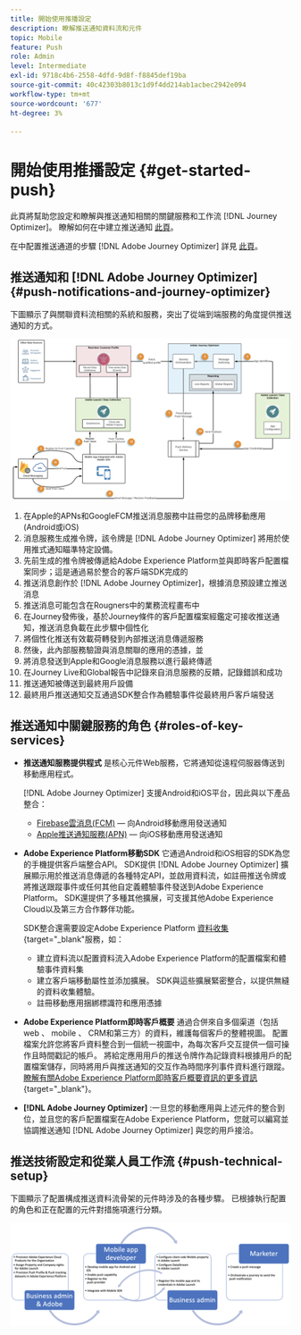 ```yaml
---
title: 開始使用推播設定
description: 瞭解推送通知資料流和元件
topic: Mobile
feature: Push
role: Admin
level: Intermediate
exl-id: 9718c4b6-2558-4dfd-9d8f-f8845def19ba
source-git-commit: 40c42303b8013c1d9f4dd214ab1acbec2942e094
workflow-type: tm+mt
source-wordcount: '677'
ht-degree: 3%

---
```


# 開始使用推播設定 {#get-started-push}

此頁將幫助您設定和瞭解與推送通知相關的關鍵服務和工作流 [!DNL Journey Optimizer]。 瞭解如何在中建立推送通知 [此頁](../messages/create-push.md)。

在中配置推送通道的步驟 [!DNL Adobe Journey Optimizer] 詳見 [此頁](push-configuration.md)。

## 推送通知和 [!DNL Adobe Journey Optimizer] {#push-notifications-and-journey-optimizer}

下圖顯示了與關聯資料流相關的系統和服務，突出了從端到端服務的角度提供推送通知的方式。

![](assets/push-flow.png)

1. 在Apple的APNs和GoogleFCM推送消息服務中註冊您的品牌移動應用(Android或iOS)
1. 消息服務生成推令牌，該令牌是 [!DNL Adobe Journey Optimizer] 將用於使用推式通知瞄準特定設備。
1. 先前生成的推令牌被傳遞給Adobe Experience Platform並與即時客戶配置檔案同步；這是通過易於整合的客戶端SDK完成的
1. 推送消息創作於 [!DNL Adobe Journey Optimizer]，根據消息預設建立推送消息
1. 推送消息可能包含在Rougners中的業務流程畫布中
1. 在Journey發佈後，基於Journey條件的客戶配置檔案經鑑定可接收推送通知，推送消息負載在此步驟中個性化
1. 將個性化推送有效載荷轉發到內部推送消息傳遞服務
1. 然後，此內部服務驗證與消息關聯的應用的憑據，並
1. 將消息發送到Apple和Google消息服務以進行最終傳遞
1. 在Journey Live和Global報告中記錄來自消息服務的反饋，記錄錯誤和成功
1. 推送通知被傳送到最終用戶設備
1. 最終用戶推送通知交互通過SDK整合作為體驗事件從最終用戶客戶端發送

## 推送通知中關鍵服務的角色 {#roles-of-key-services}

* **推送通知服務提供程式** 是核心元件Web服務，它將通知從遠程伺服器傳送到移動應用程式。

   [!DNL Adobe Journey Optimizer]  支援Android和iOS平台，因此與以下產品整合：
   * [Firebase雲消息(FCM)](https://firebase.google.com/docs/cloud-messaging)  — 向Android移動應用發送通知
   * [Apple推送通知服務(APN)](https://developer.apple.com/library/archive/documentation/NetworkingInternet/Conceptual/RemoteNotificationsPG/APNSOverview.html)  — 向iOS移動應用發送通知

* **Adobe Experience Platform移動SDK** 它通過Android和iOS相容的SDK為您的手機提供客戶端整合API。 SDK提供 [!DNL Adobe Journey Optimizer] 擴展顯示用於推送消息傳遞的各種特定API，並啟用資料流，如註冊推送令牌或將推送跟蹤事件或任何其他自定義體驗事件發送到Adobe Experience Platform。 SDK還提供了多種其他擴展，可支援其他Adobe Experience Cloud以及第三方合作夥伴功能。

   SDK整合還需要設定Adobe Experience Platform [資料收集](https://experienceleague.adobe.com/docs/experience-platform/tags/home.html){target=&quot;_blank&quot;服務，如：

   * 建立資料流以配置資料流入Adobe Experience Platform的配置檔案和體驗事件資料集
   * 建立客戶端移動屬性並添加擴展。 SDK與這些擴展緊密整合，以提供無縫的資料收集體驗。
   * 註冊移動應用捆綁標識符和應用憑據

* **Adobe Experience Platform即時客戶概要**  通過合併來自多個渠道（包括web 、 mobile 、 CRM和第三方）的資料，維護每個客戶的整體視圖。 配置檔案允許您將客戶資料整合到一個統一視圖中，為每次客戶交互提供一個可操作且時間戳記的帳戶。 將給定應用用戶的推送令牌作為記錄資料根據用戶的配置檔案儲存，同時將用戶與推送通知的交互作為時間序列事件資料進行跟蹤。 [瞭解有關Adobe Experience Platform即時客戶概要資訊的更多資訊](https://experienceleague.adobe.com/docs/experience-platform/profile/home.html?lang=zh-Hant){target=&quot;_blank&quot;}。

* **[!DNL Adobe Journey Optimizer]** :一旦您的移動應用與上述元件的整合到位，並且您的客戶配置檔案在Adobe Experience Platform，您就可以編寫並協調推送通知 [!DNL Adobe Journey Optimizer] 與您的用戶接洽。

## 推送技術設定和從業人員工作流 {#push-technical-setup}

下圖顯示了配置構成推送資料流骨架的元件時涉及的各種步驟。 已根據執行配置的角色和正在配置的元件對措施項進行分類。

![](assets/user-flow.png)
